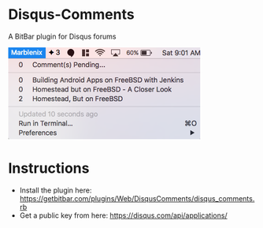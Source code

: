 # Disqus-Comments
A BitBar plugin for Disqus forums

![disqus](disqus.png)

# Instructions
* Install the plugin here: https://getbitbar.com/plugins/Web/DisqusComments/disqus_comments.rb
* Get a public key from here: https://disqus.com/api/applications/
